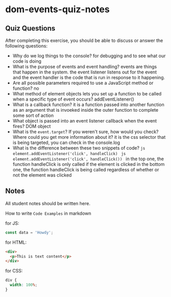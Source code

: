# dom-events-quiz-notes

## Quiz Questions

After completing this exercise, you should be able to discuss or answer the following questions:

- Why do we log things to the console?
  for debugging and to see what our code is doing
- What is the purpose of events and event handling?
  events are things that happen in the system. the event listener listens out for the event and the event handler is the code that is run in response to it happening.
- Are all possible parameters required to use a JavaScript method or function?
  no
- What method of element objects lets you set up a function to be called when a specific type of event occurs?
  addEventListener()
- What is a callback function?
  it is a function passed into another function as an argument that is invoeked inside the outer function to complete some sort of action
- What object is passed into an event listener callback when the event fires?
  DOM object
- What is the `event.target`? If you weren't sure, how would you check? Where could you get more information about it?
  it is the css selector that is being targeted, you can check in the console.log
- What is the difference between these two snippets of code?
  `js
    element.addEventListener('click', handleClick)
    `
  `js
    element.addEventListener('click', handleClick())
    `
  in the top one, the function handleClick is only called if the element is clicked
  in the bottom one, the function handleClick is being called regardless of whether or not the element was clicked

## Notes

All student notes should be written here.

How to write `Code Examples` in markdown

for JS:

```javascript
const data = 'Howdy';
```

for HTML:

```html
<div>
  <p>This is text content</p>
</div>
```

for CSS:

```css
div {
  width: 100%;
}
```
